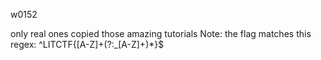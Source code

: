 w0152

only real ones copied those amazing tutorials
Note: the flag matches this regex: ^LITCTF\{[A-Z]+(?:_[A-Z]+)*\}$
